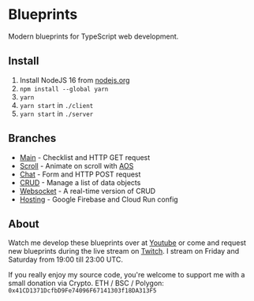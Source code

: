 # Blueprints

Modern blueprints for TypeScript web development.

## Install

1. Install NodeJS 16 from [nodejs.org](https://nodejs.org)
2. `npm install --global yarn`
3. `yarn`
4. `yarn start` in `./client`
5. `yarn start` in `./server`

## Branches

- [Main](https://github.com/LuukvE/blueprints) - Checklist and HTTP GET request
- [Scroll](https://github.com/LuukvE/blueprints/tree/scroll) - Animate on scroll with [AOS](https://github.com/michalsnik/aos)
- [Chat](https://github.com/LuukvE/blueprints/tree/chat) - Form and HTTP POST request
- [CRUD](https://github.com/LuukvE/blueprints/tree/crud) - Manage a list of data objects
- [Websocket](https://github.com/LuukvE/blueprints/tree/websocket) - A real-time version of CRUD
- [Hosting](https://github.com/LuukvE/blueprints/tree/hosting) - Google Firebase and Cloud Run config

## About
Watch me develop these blueprints over at [Youtube](https://www.youtube.com/c/ApexBlueprints) or come and request new blueprints during the live stream on [Twitch](https://twitch.tv/apexblueprints). I stream on Friday and Saturday from 19:00 till 23:00 UTC.  

If you really enjoy my source code, you're welcome to support me with a small donation via Crypto. ETH / BSC / Polygon: `0x41CD1371DcfbD9Fe74096F67141303f18DA313F5`
